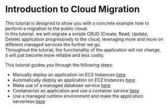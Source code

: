 # Introduction to Cloud Migration

This tutorial is designed to show you with a concrete example how to perform a migration to the public cloud.  
In this tutorial, we will migrate a simple CRUD (Create, Read, Update, Delete) application progressively to the cloud, leveraging more and more on different managed services the further we go.  
Throughout the tutorial, the functionality of the application will not change, it will just become more reliable and less costly.

This tutorial guides you through the following steps:

- Manually deploy an application on EC2 Instances [here](./iaas.md)
- Automatically deploy an application on EC2 Instances [here](./cicd_artifacts.md)
- Make use of a managed database service [here](./iaas_w_aurora.md)
- Containerize an application and use a container service [here](./docker.md)
- Use a managed runtime environment and make the application serverless [here](./lambda.md)